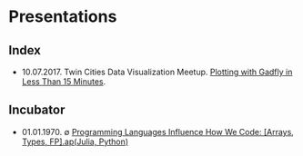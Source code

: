 # Presentations

## Index
- 10.07.2017. Twin Cities Data Visualization Meetup. [Plotting with Gadfly in Less Than 15 Minutes](https://github.com/jagrafft/presentations/tree/master/plotting_w_gadfly_lt_15min).

## Incubator
- 01.01.1970. ∅ [Programming Languages Influence How We Code: \[Arrays, Types, FP\].ap(Julia, Python)](https://github.com/jagrafft/presentations/tree/master/arrays_types_fp_julia_python)